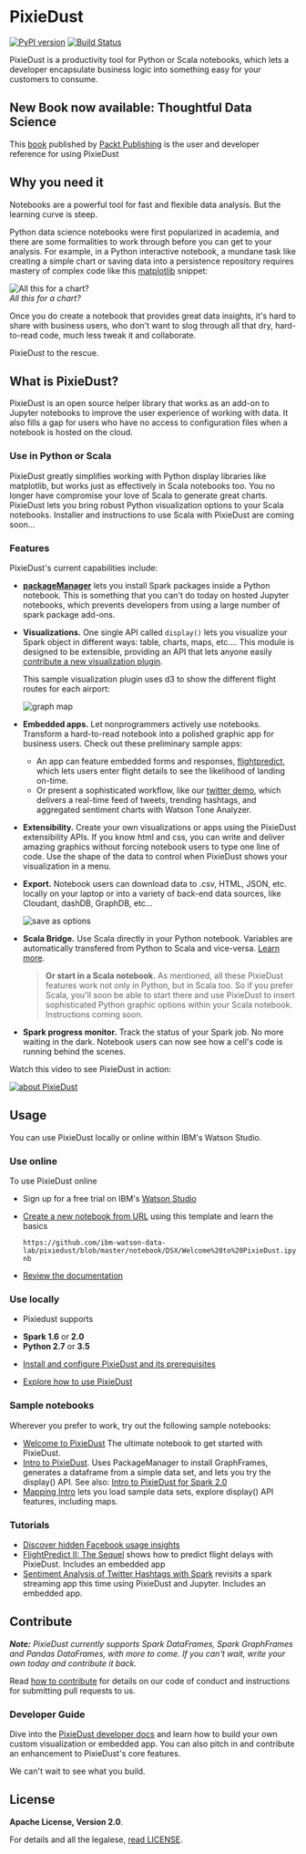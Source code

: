 # PixieDust

[![PyPI version](https://badge.fury.io/py/pixiedust.svg)](https://badge.fury.io/py/pixiedust)
[![Build Status](https://travis-ci.org/ibm-watson-data-lab/pixiedust.svg?branch=master)](https://travis-ci.org/ibm-watson-data-lab/pixiedust)  

PixieDust is a productivity tool for Python or Scala notebooks, which lets a developer encapsulate business logic into something easy for your customers to consume.

## New Book now available: Thoughtful Data Science
This [book](https://www.packtpub.com/big-data-and-business-intelligence/thoughtful-data-science) published by [Packt Publishing](https://www.packtpub.com) is the user and developer reference for using PixieDust

## Why you need it

Notebooks are a powerful tool for fast and flexible data analysis. But the learning curve is steep.

Python data science notebooks were first popularized in academia, and there are some formalities to work through before you can get to your analysis. For example, in a Python interactive notebook, a mundane task like creating a simple chart or saving data into a persistence repository requires mastery of complex code like this [matplotlib](http://matplotlib.org/) snippet:

![All this for a chart?](https://developer.ibm.com/wp-content/uploads/sites/85/2016/10/hairymatplotlib.png)<br>
*All this for a chart?*

Once you do create a notebook that provides great data insights, it&#39;s hard to share with business users, who don't want to slog through all that dry, hard-to-read code, much less tweak it and collaborate.

PixieDust to the rescue. 

## What is PixieDust?

PixieDust is an open source helper library that works as an add-on to Jupyter notebooks to improve the user experience of working with data. It also fills a gap for users who have no access to configuration files when a notebook is hosted on the cloud. 

### Use in Python or Scala

PixieDust greatly simplifies working with Python display libraries like matplotlib, but works just as effectively in Scala notebooks too. You no longer have compromise your love of Scala to generate great charts. PixieDust lets you bring robust Python visualization options to your Scala notebooks. Installer and instructions to use Scala with PixieDust are coming soon... 

### Features

PixieDust's current capabilities include:

- **[packageManager](https://ibm-watson-data-lab.github.io/pixiedust/packagemanager.html)** lets you install Spark packages inside a Python notebook. This is something that you can't do today on hosted Jupyter notebooks, which prevents developers from using a large number of spark package add-ons.

- **Visualizations.** One single API called `display()` lets you visualize your Spark object in different ways: table, charts, maps, etc.... This module is designed to be extensible, providing an API that lets anyone easily [contribute a new visualization plugin](https://ibm-watson-data-lab.github.io/pixiedust/writeviz.html). 
   
   This sample visualization plugin uses d3 to show the different flight routes for each airport:

   ![graph map](http://developer.ibm.com/clouddataservices/wp-content/uploads/sites/47/2016/07/pd_graphmap.png)
- **Embedded apps.** Let nonprogrammers actively use notebooks. Transform a hard-to-read notebook into a polished graphic app for business users. Check out these preliminary sample apps: 

   - An app can feature embedded forms and responses, [flightpredict](https://github.com/ibm-watson-data-lab/simple-data-pipe-connector-flightstats/tree/master/pixiedust_flightpredict), which lets users enter flight details to see the likelihood of landing on-time.
   - Or present a sophisticated workflow, like our [twitter demo](https://github.com/ibm-watson-data-lab/pixiedust_incubator/tree/master/twitterdemo), which delivers a real-time feed of tweets, trending hashtags, and aggregated sentiment charts with Watson Tone Analyzer. 

- **Extensibility.** Create your own visualizations or apps using the PixieDust extensibility APIs. If you know html and css, you can write and deliver amazing graphics without forcing notebook users to type one line of code. Use the shape of the data to control when PixieDust shows your visualization in a menu.

- **Export.** Notebook users can download data to .csv, HTML, JSON, etc. locally on your laptop or into a variety of back-end data sources, like Cloudant, dashDB, GraphDB, etc...

   ![save as options](http://developer.ibm.com/clouddataservices/wp-content/uploads/sites/47/2016/07/pd_download.png)
- **Scala Bridge.** Use Scala directly in your Python notebook. Variables are automatically transfered from Python to Scala and vice-versa.   [Learn more](https://ibm-watson-data-lab.github.io/pixiedust/scalabridge.html).

  > **Or start in a Scala notebook.** As mentioned, all these PixieDust features work not only in Python, but in Scala too. So if you prefer Scala, you'll soon be able to start there and use PixieDust to insert sophisticated Python graphic options within your Scala notebook. Instructions coming soon.

- **Spark progress monitor.** Track the status of your Spark job. No more waiting in the dark. Notebook users can now see how a cell's code is running behind the scenes.

Watch this video to see PixieDust in action: 

[![about PixieDust](https://img.youtube.com/vi/FoOHFlkCaXI/0.jpg)](https://www.youtube.com/watch?v=FoOHFlkCaXI) 


## Usage

You can use PixieDust locally or online within IBM's Watson Studio. 

### Use online

To use PixieDust online
* Sign up for a free trial on IBM's [Watson Studio](http://www.ibm.com/cloud/watson-studio)
* [Create a new notebook from URL](https://datascience.ibm.com/docs/content/analyze-data/creating-notebooks.html) using this template and learn the basics

  `https://github.com/ibm-watson-data-lab/pixiedust/blob/master/notebook/DSX/Welcome%20to%20PixieDust.ipynb` 
  
* [Review the documentation](https://ibm-watson-data-lab.github.io/pixiedust/use.html)  

### Use locally

* Pixiedust supports
 - **Spark 1.6** or **2.0** 
 - **Python 2.7** or **3.5** 

* [Install and configure PixieDust and its prerequisites](https://ibm-watson-data-lab.github.io/pixiedust/install.html) 

* [Explore how to use PixieDust](https://ibm-watson-data-lab.github.io/pixiedust/use.html)


### Sample notebooks
Wherever you prefer to work, try out the following sample notebooks:
 - [Welcome to PixieDust](https://github.com/ibm-watson-data-lab/pixiedust/blob/master/notebook/DSX/Welcome%20to%20PixieDust.ipynb) The ultimate notebook to get started with PixieDust.
 - [Intro to PixieDust](https://github.com/ibm-watson-data-lab/pixiedust/blob/master/notebook/Intro%20to%20PixieDust.ipynb).  Uses PackageManager to install GraphFrames, generates a dataframe from a simple data set, and lets you try the display() API. See also: [Intro to PixieDust for Spark 2.0](https://github.com/ibm-watson-data-lab/pixiedust/blob/master/notebook/Intro%20to%20PixieDust%20Spark%202.0.ipynb)
 - [Mapping Intro](https://github.com/ibm-watson-data-lab/pixiedust/blob/master/notebook/mapping_intro.ipynb) lets you load sample data sets, explore display() API features, including maps.

### Tutorials

 - [Discover hidden Facebook usage insights](https://developer.ibm.com/code/journey/discover-hidden-facebook-usage-insights/)
 - [FlightPredict II: The Sequel](https://medium.com/ibm-watson-data-lab/flightpredict-ii-the-sequel-fb613afd6e91) shows how to predict flight delays with PixieDust. Includes an embedded app
 - [Sentiment Analysis of Twitter Hashtags with Spark](https://medium.com/ibm-watson-data-lab/real-time-sentiment-analysis-of-twitter-hashtags-with-spark-7ee6ca5c1585#.gbqjjf3ef) revisits a spark streaming app this time using PixieDust and Jupyter. Includes an embedded app.

## Contribute

_**Note:** PixieDust currently supports Spark DataFrames, Spark GraphFrames and Pandas DataFrames, with more to come. If you can't wait, write your own today and contribute it back._

Read [how to contribute](https://ibm-watson-data-lab.github.io/pixiedust/contribute.html) for details on our code of conduct and instructions for submitting pull requests to us. 

### Developer Guide

Dive into the [PixieDust developer docs](https://ibm-watson-data-lab.github.io/pixiedust/) and learn how to build your own custom visualization or embedded app. You can also pitch in and contribute an enhancement to PixieDust's core features. 

We can't wait to see what you build.

## License

**Apache License, Version 2.0**. 

For details and all the legalese, [read LICENSE](https://github.com/ibm-watson-data-lab/pixiedust/blob/master/LICENSE).
